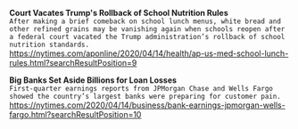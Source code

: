 **Court Vacates Trump's Rollback of School Nutrition Rules**\
`After making a brief comeback on school lunch menus, white bread and other refined grains may be vanishing again when schools reopen after a federal court vacated the Trump administration’s rollback of school nutrition standards.`\
https://nytimes.com/aponline/2020/04/14/health/ap-us-med-school-lunch-rules.html?searchResultPosition=9

**Big Banks Set Aside Billions for Loan Losses**\
`First-quarter earnings reports from JPMorgan Chase and Wells Fargo showed the country’s largest banks were preparing for customer pain.`\
https://nytimes.com/2020/04/14/business/bank-earnings-jpmorgan-wells-fargo.html?searchResultPosition=10


